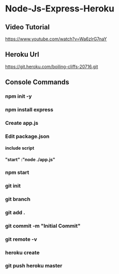# Node-Js-Express-Heroku
## Video Tutorial 
https://www.youtube.com/watch?v=Wa6zlrG7naY
## Heroku Url
https://git.heroku.com/boiling-cliffs-20716.git
## Console Commands
### npm init -y
### npm install express
### Create app.js
### Edit package.json
#### include script
#### "start" :"node ./app.js"
### npm start 
### git init 
### git branch
### git add . 
### git commit -m "Initial Commit" 
### git remote -v
### heroku create 
### git push heroku master
